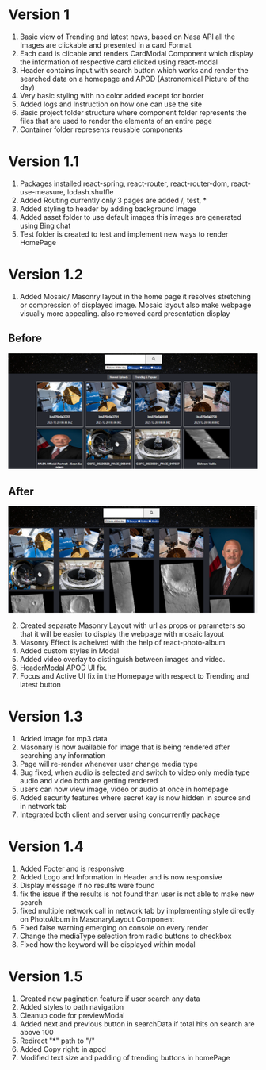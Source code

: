 # Version 1

1. Basic view of Trending and latest news, based on Nasa API all the Images are clickable and presented in a card Format
2. Each card is clicable and renders CardModal Component which display the information of respective card clicked using react-modal
3. Header contains input with search button which works and render the searched data on a homepage and APOD (Astronomical Picture of the day) 
4. Very basic styling with no color added except for border 
5. Added logs and Instruction on how one can use the site 
6. Basic project folder structure where component folder represents the files that are used to render the elements of an entire page 
7. Container folder represents reusable components 

# Version 1.1

1. Packages installed react-spring, react-router, react-router-dom, react-use-measure, lodash.shuffle
2. Added Routing currently only 3 pages are added /, test, *
3. Added styling to header by adding background Image
4. Added asset folder to use default images this images are generated using Bing chat
5. Test folder is created to test and implement new ways to render HomePage

# Version 1.2

1. Added Mosaic/ Masonry layout in the home page it resolves stretching or compression of displayed image. Mosaic layout also make webpage visually more appealing. also removed card presentation display 


## Before 

![Alt text](image.png)

## After

![Alt text](image-1.png)

2. Created separate Masonry Layout with url as props or parameters so that it will be easier to display the webpage with mosaic layout
3. Masonry Effect is acheived with the help of react-photo-album
4. Added custom styles in Modal
5. Added video overlay to distinguish between images and video.
6. HeaderModal APOD UI fix.
7. Focus and Active UI fix in the Homepage with respect to Trending and latest button


# Version 1.3

1. Added image for mp3 data
2. Masonary is now available for image that is being rendered after searching any information
3. Page will re-render whenever user change media type
4. Bug fixed, when audio is selected and switch to video only media type audio and video both are getting rendered
5. users can now view image, video or audio at once in homepage 
6. Added security features where secret key is now hidden in source and in network tab
7. Integrated both client and server using concurrently package

# Version 1.4

1. Added Footer and is responsive
2. Added Logo and Information in Header and is now responsive
3. Display message if no results were found
4. fix the issue if the results is not found than user is not able to make new search
5. fixed multiple network call in network tab by implementing style directly on PhotoAlbum in MasonaryLayout Component
6. Fixed false warning emerging on console on every render
7. Change the mediaType selection from radio buttons to checkbox
8. Fixed how the keyword will be displayed within modal

# Version 1.5

1. Created new pagination feature if user search any data
2. Added styles to path navigation
3. Cleanup code for previewModal
4. Added next and previous button in searchData if total hits on search are above 100
5. Redirect "*" path to "/"  
6. Added Copy right: in apod
7. Modified  text size and padding of trending buttons in homePage